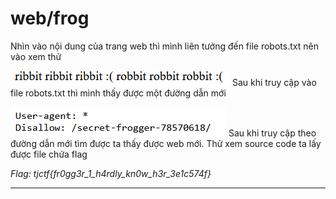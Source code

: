 # web/frog
Nhìn vào nội dung của trang web thì mình liên tưởng đến file robots.txt nên vào xem thử

![alt text](image.png)
Sau khi truy cập vào file robots.txt thì mình thấy được một đường dẫn mới

![alt text](image-1.png)
Sau khi truy cập theo đường dẫn mới tìm được ta thấy được web mới. Thử xem source code ta lấy được file chứa flag

*Flag: tjctf{fr0gg3r_1_h4rdly_kn0w_h3r_3e1c574f}*

***